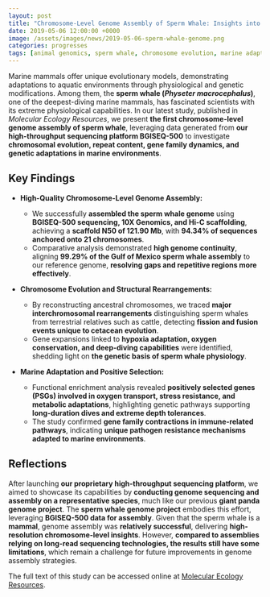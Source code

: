 ```yaml
---
layout: post
title: "Chromosome-Level Genome Assembly of Sperm Whale: Insights into Marine Mammal Evolution"
date: 2019-05-06 12:00:00 +0000
image: /assets/images/news/2019-05-06-sperm-whale-genome.png
categories: progresses
tags: [animal genomics, sperm whale, chromosome evolution, marine adaptation, sequencing]
---
```



Marine mammals offer unique evolutionary models, demonstrating adaptations to aquatic environments through physiological and genetic modifications. Among them, the **sperm whale (*Physeter macrocephalus*)**, one of the deepest-diving marine mammals, has fascinated scientists with its extreme physiological capabilities. In our latest study, published in *Molecular Ecology Resources*, we present **the first chromosome-level genome assembly of sperm whale**, leveraging data generated from **our high-throughput sequencing platform BGISEQ-500** to investigate **chromosomal evolution, repeat content, gene family dynamics, and genetic adaptations in marine environments**.  

## Key Findings  

- **High-Quality Chromosome-Level Genome Assembly:**  
  - We successfully **assembled the sperm whale genome** using **BGISEQ-500 sequencing, 10X Genomics, and Hi-C scaffolding**, achieving a **scaffold N50 of 121.90 Mb**, with **94.34% of sequences anchored onto 21 chromosomes**.  
  - Comparative analysis demonstrated **high genome continuity**, aligning **99.29% of the Gulf of Mexico sperm whale assembly** to our reference genome, **resolving gaps and repetitive regions more effectively**.  

- **Chromosome Evolution and Structural Rearrangements:**  
  - By reconstructing ancestral chromosomes, we traced **major interchromosomal rearrangements** distinguishing sperm whales from terrestrial relatives such as cattle, detecting **fission and fusion events unique to cetacean evolution**.  
  - Gene expansions linked to **hypoxia adaptation, oxygen conservation, and deep-diving capabilities** were identified, shedding light on **the genetic basis of sperm whale physiology**.  

- **Marine Adaptation and Positive Selection:**  
  - Functional enrichment analysis revealed **positively selected genes (PSGs) involved in oxygen transport, stress resistance, and metabolic adaptations**, highlighting genetic pathways supporting **long-duration dives and extreme depth tolerances**.  
  - The study confirmed **gene family contractions in immune-related pathways**, indicating **unique pathogen resistance mechanisms adapted to marine environments**.  

## Reflections  

After launching **our proprietary high-throughput sequencing platform**, we aimed to showcase its capabilities by **conducting genome sequencing and assembly on a representative species**, much like our previous **giant panda genome project**. The **sperm whale genome project** embodies this effort, leveraging **BGISEQ-500 data for assembly**. Given that the sperm whale is a **mammal**, genome assembly was **relatively successful**, delivering **high-resolution chromosome-level insights**. However, **compared to assemblies relying on long-read sequencing technologies, the results still have some limitations**, which remain a challenge for future improvements in genome assembly strategies.  

The full text of this study can be accessed online at [Molecular Ecology Resources](https://doi.org/10.1111/1755-0998.13003).
